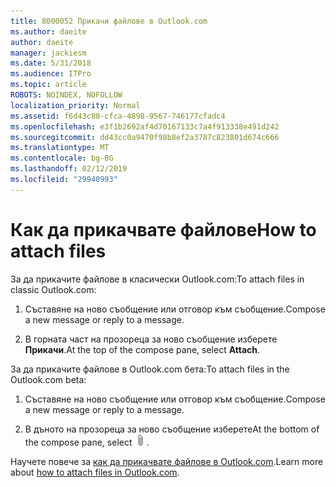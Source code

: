 ```yaml
---
title: 8000052 Прикачи файлове в Outlook.com
ms.author: daeite
author: daeite
manager: jackiesm
ms.date: 5/31/2018
ms.audience: ITPro
ms.topic: article
ROBOTS: NOINDEX, NOFOLLOW
localization_priority: Normal
ms.assetid: f6d43c80-cfca-4898-9567-746177cfadc4
ms.openlocfilehash: e3f1b2692af4d70167133c7a4f913338e491d242
ms.sourcegitcommit: dd43cc0a9470f98b8ef2a3787c823801d674c666
ms.translationtype: MT
ms.contentlocale: bg-BG
ms.lasthandoff: 02/12/2019
ms.locfileid: "29940993"
---
```

# <a name="how-to-attach-files"></a><span data-ttu-id="d4d71-102">Как да прикачвате файлове</span><span class="sxs-lookup"><span data-stu-id="d4d71-102">How to attach files</span></span>

<span data-ttu-id="d4d71-103">За да прикачите файлове в класически Outlook.com:</span><span class="sxs-lookup"><span data-stu-id="d4d71-103">To attach files in classic Outlook.com:</span></span>
  
1. <span data-ttu-id="d4d71-104">Съставяне на ново съобщение или отговор към съобщение.</span><span class="sxs-lookup"><span data-stu-id="d4d71-104">Compose a new message or reply to a message.</span></span>
    
2. <span data-ttu-id="d4d71-105">В горната част на прозореца за ново съобщение изберете **Прикачи**.</span><span class="sxs-lookup"><span data-stu-id="d4d71-105">At the top of the compose pane, select **Attach**.</span></span> 
    
<span data-ttu-id="d4d71-106">За да прикачите файлове в Outlook.com бета:</span><span class="sxs-lookup"><span data-stu-id="d4d71-106">To attach files in the Outlook.com beta:</span></span>
  
1. <span data-ttu-id="d4d71-107">Съставяне на ново съобщение или отговор към съобщение.</span><span class="sxs-lookup"><span data-stu-id="d4d71-107">Compose a new message or reply to a message.</span></span>
    
2. <span data-ttu-id="d4d71-108">В дъното на прозореца за ново съобщение изберете</span><span class="sxs-lookup"><span data-stu-id="d4d71-108">At the bottom of the compose pane, select</span></span> ![Прикачване](media/da223d01-5fe6-448c-a3a3-e2b5262da4b9.png)<span data-ttu-id="d4d71-110">.</span><span class="sxs-lookup"><span data-stu-id="d4d71-110"></span></span>
    
<span data-ttu-id="d4d71-111">Научете повече за [как да прикачвате файлове в Outlook.com](https://go.microsoft.com/fwlink/p/?linkid=2001702&amp;clcid=0x409).</span><span class="sxs-lookup"><span data-stu-id="d4d71-111">Learn more about [how to attach files in Outlook.com](https://go.microsoft.com/fwlink/p/?linkid=2001702&amp;clcid=0x409).</span></span>
  

